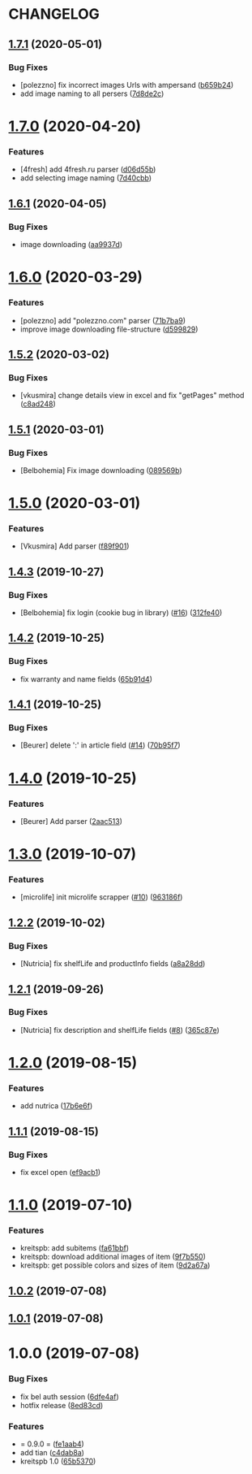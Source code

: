 # CHANGELOG

## [1.7.1](https://github.com/svoboda-rabstvo/WebScraber/compare/v1.7.0...v1.7.1) (2020-05-01)


### Bug Fixes

* [polezzno] fix incorrect images Urls with ampersand ([b659b24](https://github.com/svoboda-rabstvo/WebScraber/commit/b659b245f128c9569f495ec9283a7a32f6298d4f))
* add image naming to all persers ([7d8de2c](https://github.com/svoboda-rabstvo/WebScraber/commit/7d8de2c0f0c042f1c756c3ef6ba5f2746b7df10b))

# [1.7.0](https://github.com/svoboda-rabstvo/WebScraber/compare/v1.6.1...v1.7.0) (2020-04-20)


### Features

* [4fresh] add 4fresh.ru parser ([d06d55b](https://github.com/svoboda-rabstvo/WebScraber/commit/d06d55be8dfb98abb90059917a795e7bfcaf8ce3))
* add selecting image naming ([7d40cbb](https://github.com/svoboda-rabstvo/WebScraber/commit/7d40cbb2eab7ffb5f6c747e229f64f00abc78bbe))

## [1.6.1](https://github.com/svoboda-rabstvo/WebScraber/compare/v1.6.0...v1.6.1) (2020-04-05)


### Bug Fixes

* image downloading ([aa9937d](https://github.com/svoboda-rabstvo/WebScraber/commit/aa9937de1fc52836a91056ee5948be84fd79178e))

# [1.6.0](https://github.com/svoboda-rabstvo/WebScraber/compare/v1.5.2...v1.6.0) (2020-03-29)


### Features

* [polezzno] add "polezzno.com" parser ([71b7ba9](https://github.com/svoboda-rabstvo/WebScraber/commit/71b7ba9909fb2c8c9637fcf3cd27a23705285b25))
* improve image downloading file-structure ([d599829](https://github.com/svoboda-rabstvo/WebScraber/commit/d5998295b64d0c6c7b6247aa85450089908a58c8))

## [1.5.2](https://github.com/svoboda-rabstvo/WebScraber/compare/v1.5.1...v1.5.2) (2020-03-02)


### Bug Fixes

* [vkusmira] change details view in excel and fix "getPages" method ([c8ad248](https://github.com/svoboda-rabstvo/WebScraber/commit/c8ad2482b437848851d4aa30fc94e76b872d799b))

## [1.5.1](https://github.com/svoboda-rabstvo/WebScraber/compare/v1.5.0...v1.5.1) (2020-03-01)


### Bug Fixes

* [Belbohemia] Fix image downloading ([089569b](https://github.com/svoboda-rabstvo/WebScraber/commit/089569b2b612c8511bf901779f27cd15efc13c11))

# [1.5.0](https://github.com/svoboda-rabstvo/WebScraber/compare/v1.4.3...v1.5.0) (2020-03-01)


### Features

* [Vkusmira] Add parser ([f89f901](https://github.com/svoboda-rabstvo/WebScraber/commit/f89f901dafbcb9e21ffdfbb3f5a75792b60b58f5))

## [1.4.3](https://github.com/svoboda-rabstvo/WebScraber/compare/v1.4.2...v1.4.3) (2019-10-27)


### Bug Fixes

* [Belbohemia] fix login (cookie bug in library) ([#16](https://github.com/svoboda-rabstvo/WebScraber/issues/16)) ([312fe40](https://github.com/svoboda-rabstvo/WebScraber/commit/312fe40))

## [1.4.2](https://github.com/svoboda-rabstvo/WebScraber/compare/v1.4.1...v1.4.2) (2019-10-25)


### Bug Fixes

* fix warranty and name fields ([65b91d4](https://github.com/svoboda-rabstvo/WebScraber/commit/65b91d4))

## [1.4.1](https://github.com/svoboda-rabstvo/WebScraber/compare/v1.4.0...v1.4.1) (2019-10-25)


### Bug Fixes

* [Beurer] delete ':' in article field ([#14](https://github.com/svoboda-rabstvo/WebScraber/issues/14)) ([70b95f7](https://github.com/svoboda-rabstvo/WebScraber/commit/70b95f7))

# [1.4.0](https://github.com/svoboda-rabstvo/WebScraber/compare/v1.3.0...v1.4.0) (2019-10-25)


### Features

* [Beurer] Add parser ([2aac513](https://github.com/svoboda-rabstvo/WebScraber/commit/2aac513))

# [1.3.0](https://github.com/svoboda-rabstvo/WebScraber/compare/v1.2.2...v1.3.0) (2019-10-07)


### Features

* [microlife] init microlife scrapper ([#10](https://github.com/svoboda-rabstvo/WebScraber/issues/10)) ([963186f](https://github.com/svoboda-rabstvo/WebScraber/commit/963186f))

## [1.2.2](https://github.com/svoboda-rabstvo/WebScraber/compare/v1.2.1...v1.2.2) (2019-10-02)


### Bug Fixes

* [Nutricia] fix shelfLife and productInfo fields ([a8a28dd](https://github.com/svoboda-rabstvo/WebScraber/commit/a8a28dd))

## [1.2.1](https://github.com/svoboda-rabstvo/WebScraber/compare/v1.2.0...v1.2.1) (2019-09-26)


### Bug Fixes

* [Nutricia] fix description and shelfLife fields ([#8](https://github.com/svoboda-rabstvo/WebScraber/issues/8)) ([365c87e](https://github.com/svoboda-rabstvo/WebScraber/commit/365c87e))

# [1.2.0](https://github.com/svoboda-rabstvo/WebScraber/compare/v1.1.1...v1.2.0) (2019-08-15)


### Features

* add nutrica ([17b6e6f](https://github.com/svoboda-rabstvo/WebScraber/commit/17b6e6f))

## [1.1.1](https://github.com/svoboda-rabstvo/WebScraber/compare/v1.1.0...v1.1.1) (2019-08-15)


### Bug Fixes

* fix excel open ([ef9acb1](https://github.com/svoboda-rabstvo/WebScraber/commit/ef9acb1))

# [1.1.0](https://github.com/svoboda-rabstvo/WebScraber/compare/v1.0.2...v1.1.0) (2019-07-10)


### Features

* kreitspb: add subitems ([fa61bbf](https://github.com/svoboda-rabstvo/WebScraber/commit/fa61bbf))
* kreitspb: download additional images of item ([9f7b550](https://github.com/svoboda-rabstvo/WebScraber/commit/9f7b550))
* kreitspb: get possible colors and sizes of item ([9d2a67a](https://github.com/svoboda-rabstvo/WebScraber/commit/9d2a67a))

## [1.0.2](https://github.com/svoboda-rabstvo/WebScraber/compare/v1.0.1...v1.0.2) (2019-07-08)

## [1.0.1](https://github.com/svoboda-rabstvo/WebScraber/compare/v1.0.0...v1.0.1) (2019-07-08)

# 1.0.0 (2019-07-08)


### Bug Fixes

* fix bel auth session ([6dfe4af](https://github.com/svoboda-rabstvo/WebScraber/commit/6dfe4af))
* hotfix release ([8ed83cd](https://github.com/svoboda-rabstvo/WebScraber/commit/8ed83cd))


### Features

* = 0.9.0 = ([fe1aab4](https://github.com/svoboda-rabstvo/WebScraber/commit/fe1aab4))
* add tian ([c4dab8a](https://github.com/svoboda-rabstvo/WebScraber/commit/c4dab8a))
* kreitspb 1.0 ([65b5370](https://github.com/svoboda-rabstvo/WebScraber/commit/65b5370))
